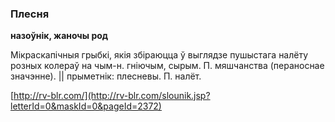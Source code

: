 ### Плесня
**назоўнік, жаночы род**

Мікраскапічныя грыбкі, якія збіраюцца ў выглядзе пушыстага налёту розных колераў на чым-н. гніючым, сырым. П. мяшчанства (пераноснае значэнне). || прыметнік: плесневы. П. налёт.

<a rel="author">[http://rv-blr.com/](http://rv-blr.com/slounik.jsp?letterId=0&maskId=0&pageId=2372)</a>
